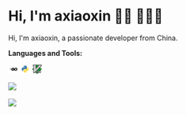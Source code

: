 # Hi, I'm axiaoxin 👋🏾 👨🏻‍💻

Hi, I'm axiaoxin, a passionate developer from China.

**Languages and Tools:**  

<code><img height="20" src="https://raw.githubusercontent.com/github/explore/80688e429a7d4ef2fca1e82350fe8e3517d3494d/topics/go/go.png"></code>
<code><img height="20" src="https://raw.githubusercontent.com/github/explore/80688e429a7d4ef2fca1e82350fe8e3517d3494d/topics/python/python.png"></code>
<code><img height="20" src="https://raw.githubusercontent.com/github/explore/80688e429a7d4ef2fca1e82350fe8e3517d3494d/topics/vim/vim.png"></code>  

![](https://github-readme-stats.vercel.app/api?username=axiaoxin&show_icons=true&count_private=true&theme=radical)

![](https://github-readme-stats.vercel.app/api/top-langs/?username=axiaoxin)


